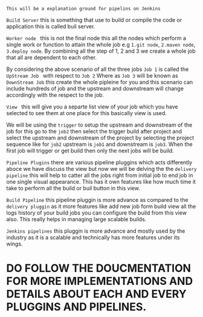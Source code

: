 ``This will be a explanation ground for pipelins on Jenkins``

`Build Server` this is something that use to build or compile the code or application this is called buil server.

`Worker node ` this is not the final node this all the nodes which perform a single work or function to attain the whole job e.g `1.git node`, `2.maven node`, `3.deploy node`.
By combining all the step of 1, 2 and 3 we create a whole job that all are dependent to each other.

By considering the above scenario of all the three jobs
`Job 1` is called the ``UpStream Job ``  with respect to `Job 2` 
Where as `Job 3` will be known as ``DownStream Job``  this create the whole pipleine for you and this scenario can include hundreds of job and the upstream and downstream will change accordingly with the respect to the job.

``View `` this will give you a separte list view of your job which you have selected to see them at one place for this basically view is used.


We will be  using the `trigger` to setup the upstream and downstream of the job for this go to the `job2` then select the trigger build after project and select the upstream and downstream  of the project by selecting the project sequence like for `job2` upstream is `job1` and downstream is `job3`. When the first job will trigger or get build then only the next jobs will be build.

``Pipeline Plugins`` there are various pipeline pluggins which acts differently aboce we have discuss the view but now we will be delving the the `delivery pipeline` this will help to catter all the jobs right from initial job to end job in one single visual appearance. This has it own features like how much time it take to perform all the build or buil button in this view.

``Build Pipeline`` this pipeline pluggin is more advance as compared to the `delivery pluggin` as it more features like add new job form build view all the logs history of your build jobs you can configure the build from this view also. This really helps in managing large scalable builds.

``Jenkins pipelines`` this pluggin is more advance and mostly used by the industry as it is a scalable and technically has more  features under its wings.

# DO FOLLOW THE DOUCMENTATION FOR MORE IMPLEMENTATIONS AND DETAILS ABOUT EACH AND EVERY PLUGGINS AND  PIPELINES.